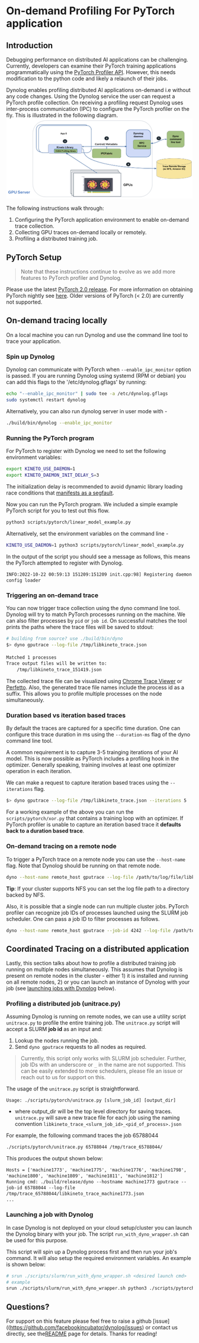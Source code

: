 # On-demand Profiling For PyTorch application

## Introduction
Debugging performance on distributed AI applications can be challenging. Currently, developers can examine their PyTorch training applications programmatically using the [PyTorch Profiler API](https://pytorch.org/docs/stable/profiler.html).
However, this needs modification to the python code and likely a relaunch of their jobs.

Dynolog enables profiling distributed AI applications on-demand i.e without any code changes. Using the Dynolog service the user can request a PyTorch profile collection. On receiving a profiling request Dynolog uses inter-process communication (IPC) to configure the PyTorch profiler on the fly. This is illustrated in the following diagram.
![Profiler activation flow with Dynolog and PyTorch](./profiler_flow.png)

The following instructions walk through:
1. Configuring the PyTorch application environment to enable on-demand trace collection.
1. Collecting GPU traces on-demand locally or remotely.
1. Profiling a distributed training job.

## PyTorch Setup
> Note that these instructions continue to evolve as we add more features to PyTorch profiler and Dynolog.

Please use the latest [PyTorch 2.0 release](https://pytorch.org/get-started/pytorch-2.0/). For more information on obtaining PyTorch nightly see [here](https://pytorch.org/get-started/locally/).
Older versions of PyTorch (< 2.0) are currently not supported.

## On-demand tracing locally
On a local machine you can run Dynolog and use the command line tool to trace your application.

### Spin up Dynolog
Dynolog can communicate with PyTorch when `--enable_ipc_monitor` option is passed.
If you are running Dynolog using systemd (RPM or debian) you can add this flags to the '/etc/dynolog.gflags' by running:
```bash
echo "--enable_ipc_monitor" | sudo tee -a /etc/dynolog.gflags
sudo systemctl restart dynolog
```
Alternatively, you can also run dynolog server in user mode with -
```bash
./build/bin/dynolog --enable_ipc_monitor
```

### Running the PyTorch program
For PyTorch to register with Dynolog we need to set the following environment variables:
```bash
export KINETO_USE_DAEMON=1
export KINETO_DAEMON_INIT_DELAY_S=3
```
The initialization delay is recommended to avoid dynamic library loading race conditions that [manifests as a segfault](https://github.com/pytorch/pytorch/issues/131020).

Now you can run the PyTorch program. We included a simple example PyTorch script for you to test out this flow.
```bash
python3 scripts/pytorch/linear_model_example.py
```
Alternatively, set the environment variables on the command line -
```bash
KINETO_USE_DAEMON=1 python3 scripts/pytorch/linear_model_example.py
```

In the output of the script you should see a message as follows, this means the PyTorch attempted to register with Dynolog.
```
INFO:2022-10-22 00:59:13 151209:151209 init.cpp:98] Registering daemon config loader
```

### Triggering an on-demand trace
You can now trigger trace collection using the dyno command line tool. Dynolog will try to match PyTorch processes running on the machine. We can also filter processes by `pid` or `job id`. On successful matches the tool prints the paths where the trace files will be saved to stdout:
```bash
# building from source? use ./build/bin/dyno
$> dyno gputrace --log-file /tmp/libkineto_trace.json

Matched 1 processes
Trace output files will be written to:
    /tmp/libkineto_trace_151419.json
```
The collected trace file can be visualized using [Chrome Trace Viewer](chrome://tracing) or [Perfetto](https://perfetto.dev/).
Also, the generated trace file names include the process id as a suffix. This allows you to profile multiple processes on the node simultaneously.

### Duration based vs iteration based traces
By default the traces are captured for a specific time duration. One can configure this trace duration in ms using the `--duration-ms` flag of the dyno command line tool.

A common requirement is to capture 3-5 trainging iterations of your AI model. This is now possible as PyTorch includes a profiling hook in the optimizer. Generally speaking, training involves at least one optimizer operation in each iteration.

We can make a request to capture iteration based traces using the `--iterations` flag.
```bash
$> dyno gputrace --log-file /tmp/libkineto_trace.json --iterations 5
```
For a working example of the above you can run the `scripts/pytorch/xor.py` that contains a training loop with an optimizer. If PyTorch profiler is unable to capture an iteration based trace it **defaults back to a duration based trace**.

### On-demand tracing on a remote node
To trigger a PyTorch trace on a remote node you can use the `--host-name` flag. Note that Dynolog should be running on that remote node.
```bash
dyno --host-name remote_host gputrace --log-file /path/to/log/file/libkineto_trace.json
```
**Tip**: If your cluster supports NFS you can set the log file path to a directory backed by NFS.

Also, it is possible that a single node can run multiple cluster jobs. PyTorch profiler can recognize job IDs
of processes launched using the SLURM job scheduler. One can pass a job ID to filter processes as follows.
```bash
dyno --host-name remote_host gputrace --job-id 4242 --log-file /path/to/log/file/libkineto_trace.json
```

## Coordinated Tracing on a distributed application
Lastly, this section talks about how to profile a distributed training job running on multiple nodes simultaneously.
This assumes that Dynolog is present on remote nodes in the cluster - either 1) it is installed and running on all remote nodes, 2) or you can launch an instance of Dynolog with your job (see [launching jobs with Dynolog](#launching-jobs-with-dynolog) below).

### Profiling a distributed job (unitrace.py)
Assuming Dynolog is running on remote nodes, we can use a utility script `unitrace.py` to profile the entire training job.
The `unitrace.py` script will accept a SLURM **job id** as an input and:
1. Lookup the nodes running the job.
2. Send `dyno gputrace` requests to all nodes as required.

> Currently, this script only works with SLURM job scheduler. Further, job IDs with an underscore or `_` in the name are not supported. This can be easily extended to more schedulers, please file an issue or reach out to us for support on this.

The usage of the `unitrace.py` script is straightforward.
```
Usage: ./scripts/pytorch/unitrace.py [slurm_job_id] [output_dir]
```
- where output_dir will be the top level directory for saving traces. `unitrace.py` will save a new trace file for each job using the naming convention `libkineto_trace_<slurm_job_id>_<pid_of_process>.json`

For example, the following command traces the job 65788044
```bash
./scripts/pytorch/unitrace.py 65788044 /tmp/trace_65788044/
```

This produces the output shown below:
```
Hosts = ['machine1773', 'machine1775', 'machine1776', 'machine1798', 'machine1800', 'machine1809', 'machine1811', 'machine1812']
Running cmd: ./build/release/dyno --hostname machine1773 gputrace --job-id 65788044 --log-file /tmp/trace_65788044/libkineto_trace_machine1773.json
...
```

### Launching a job with Dynolog<!-- {#launching-jobs-with-dynolog} -->
In case Dynolog is not deployed on your cloud setup/cluster you can launch the Dynolog binary
with your job. The script `run_with_dyno_wrapper.sh` can be used for this purpose.

This script will spin up a Dynolog process first and then run your job's command. It will also
setup the required environment variables. An example is shown below:
```bash
# srun ./scripts/slurm/run_with_dyno_wrapper.sh <desired launch cmd>
# example
srun ./scripts/slurm/run_with_dyno_wrapper.sh python3 ./scripts/pytorch/linear_model_example.py
```

## Questions?

For support on this feature please feel free to raise a github [issue]((https://github.com/facebookincubator/dynolog/issues) or contact us directly, see the[README](../README.md) page for details. Thanks for reading!
